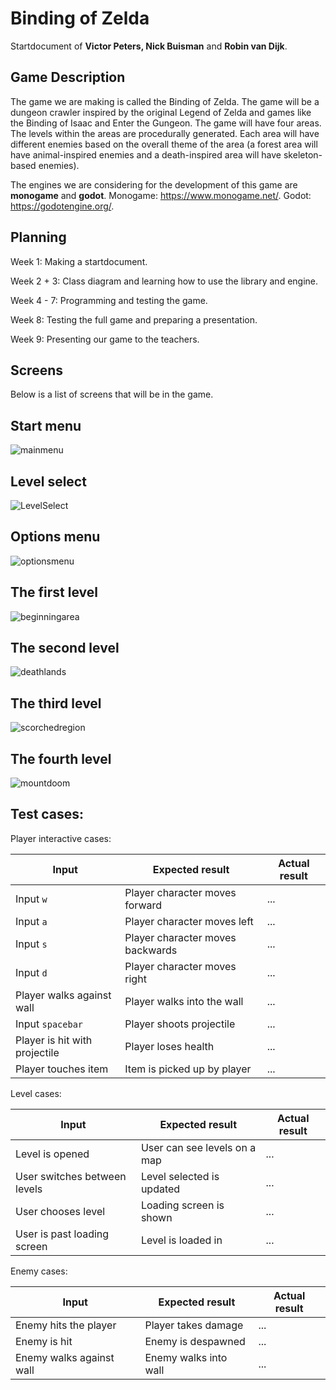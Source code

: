 
# Binding of Zelda

Startdocument of **Victor Peters, Nick Buisman** and **Robin van Dijk**.

## Game Description

The game we are making is called the Binding of Zelda. The game will be a dungeon crawler inspired by the original Legend of Zelda and games like the Binding of Isaac and Enter the Gungeon. The game will have four areas. The levels within the areas are procedurally generated. Each area will have different enemies based on the overall theme of the area (a forest area will have animal-inspired enemies and a death-inspired area will have skeleton-based enemies).

The engines we are considering for the development of this game are **monogame** and **godot**.
Monogame: https://www.monogame.net/.
Godot: https://godotengine.org/.

## Planning

Week 1: Making a startdocument.

Week 2 + 3: Class diagram and learning how to use the library and engine.

Week 4 - 7: Programming and testing the game.

Week 8: Testing the full game and preparing a presentation.

Week 9: Presenting our game to the teachers.

## Screens
Below is a list of screens that will be in the game.

## Start menu
![mainmenu](screens/mainmenu.jpeg)

## Level select
![LevelSelect](screens/LevelSelect.png)

## Options menu
![optionsmenu](screens/optionsmenu.png)

## The first level
![beginningarea](screens/beginningarea.jpeg)

## The second level
![deathlands](screens/deathlands.jpeg)

## The third level
![scorchedregion](screens/scorchedregion.jpeg)

## The fourth level
![mountdoom](screens/mountdoom.jpeg)

## Test cases:

Player interactive cases:

|Input| Expected result | Actual result |
|--|--|--|
| Input `w` | Player character moves forward | ... |
| Input `a` | Player character moves left | ... |
| Input `s` | Player character moves backwards | ... |
| Input `d` | Player character moves right | ... |
| Player walks against wall | Player walks into the wall | ... |
| Input `spacebar` | Player shoots projectile | ... |
| Player is hit with projectile | Player loses health | ... |
| Player touches item | Item is picked up by player | ... |

Level cases:

| Input | Expected result | Actual result |
|--|--|--|
| Level is opened | User can see levels on a map | ... |
| User switches between levels | Level selected is updated | ... |
| User chooses level | Loading screen is shown | ... |
| User is past loading screen | Level is loaded in | ... |

Enemy cases:

| Input | Expected result | Actual result |
|--|--|--|
| Enemy hits the player | Player takes damage | ... |
| Enemy is hit | Enemy is despawned | ... | 
| Enemy walks against wall | Enemy walks into wall | ... |
